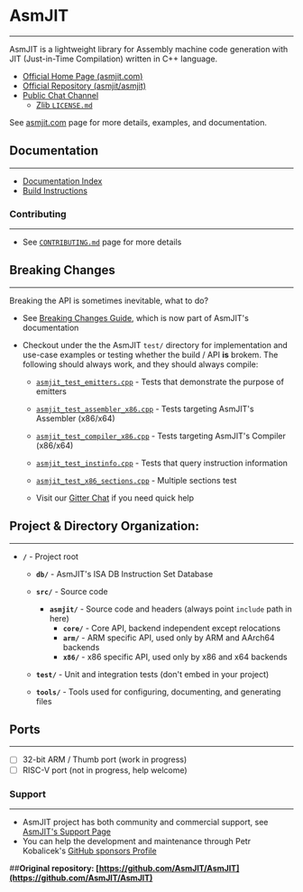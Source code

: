 # AsmJIT
------

AsmJIT is a lightweight library for Assembly machine code generation with JIT (Just-in-Time Compilation) written in C++ language.

  * [Official Home Page (asmjit.com)](https://asmjit.com)
  * [Official Repository (asmjit/asmjit)](https://github.com/asmjit/asmjit)
  * [Public Chat Channel](https://app.gitter.im/#/room/#asmjit:gitter.im)
    * [Zlib `LICENSE.md`](./LICENSE.md)

See [asmjit.com](https://asmjit.com) page for more details, examples, and documentation.

## Documentation
-------------

  * [Documentation Index](https://asmjit.com/doc/index.html)
  * [Build Instructions](https://asmjit.com/doc/group__asmjit__build.html)

### Contributing
------------

  * See [`CONTRIBUTING.md`](./CONTRIBUTING.md) page for more details

## Breaking Changes
----------------

Breaking the API is sometimes inevitable, what to do?

  * See [Breaking Changes Guide](https://asmjit.com/doc/group__asmjit__breaking__changes.html), which is now part of AsmJIT's documentation

  * Checkout under the the AsmJIT `test/` directory for implementation and use-case examples or testing whether the build / API **is** brokem. The following should always work, and they should always compile:
    
    * [`asmjit_test_emitters.cpp`](./test/asmjit_test_emitters.cpp) - Tests that demonstrate the purpose of emitters
    * [`asmjit_test_assembler_x86.cpp`](./test/asmjit_test_assembler_x86.cpp) - Tests targeting AsmJIT's Assembler (x86/x64)
    * [`asmjit_test_compiler_x86.cpp`](./test/asmjit_test_compiler_x86.cpp) - Tests targeting AsmJIT's Compiler (x86/x64)
    * [`asmjit_test_instinfo.cpp`](./test/asmjit_test_instinfo.cpp) - Tests that query instruction information
    * [`asmjit_test_x86_sections.cpp`](./test/asmjit_test_x86_sections.cpp) - Multiple sections test

    * Visit our [Gitter Chat](https://app.gitter.im/#/room/#asmjit:gitter.im) if you need quick help

## Project & Directory Organization:
--------------------

  * **`/`**        - Project root
    * **`db/`**       - AsmJIT's ISA DB Instruction Set Database

    * **`src/`**      - Source code
      * **`asmjit/`** - Source code and headers (always point `include` path in here)
        * **`core/`** - Core API, backend independent except relocations
        * **`arm/`**  - ARM specific API, used only by ARM and AArch64 backends
        * **`x86/`**  - x86 specific API, used only by x86 and x64 backends
    * **`test/`**     - Unit and integration tests (don't embed in your project)
    * **`tools/`**    - Tools used for configuring, documenting, and generating files

## Ports
-----

  * [ ] 32-bit ARM / Thumb port (work in progress)
  * [ ] RISC-V port (not in progress, help welcome)

### Support
-------

  * AsmJIT project has both community and commercial support, see [AsmJIT's Support Page](https://asmjit.com/support.html)
  * You can help the development and maintenance through Petr Kobalicek's [GitHub sponsors Profile](https://github.com/sponsors/kobalicek)
  
  
##**Original repository: [https://github.com/AsmJIT/AsmJIT](https://github.com/AsmJIT/AsmJIT)**

